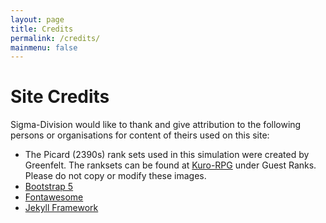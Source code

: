 ```yaml
---
layout: page
title: Credits
permalink: /credits/
mainmenu: false
---
```


# Site Credits
Sigma-Division would like to thank and give attribution to the following persons or organisations for content of theirs used on this site:

* The Picard (2390s) rank sets used in this simulation were created by Greenfelt. The ranksets can be found at [Kuro-RPG](http://www.kuro-rpg.net/index.php?direct=guest_ranks_profile&id=334) under Guest Ranks. Please do not copy or modify these images.
* [Bootstrap 5](https://getbootstrap.com/)
* [Fontawesome](https://fontawesome.com/)
* [Jekyll Framework](https://jekyllrb.com/)